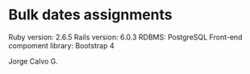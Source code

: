 # Bulk dates assignments

Ruby version: 2.6.5
Rails version: 6.0.3
RDBMS: PostgreSQL
Front-end compoment library: Bootstrap 4

Jorge Calvo G.
